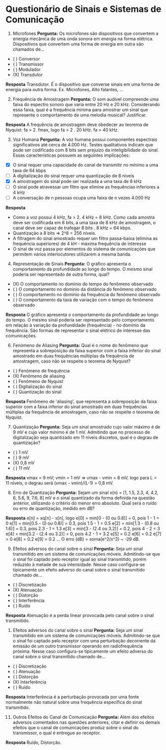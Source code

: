 # Questionário de Sinais e Sistemas de Comunicação

1. Microfones
**Pergunta:** Os microfones são dispositivos que convertem a energia mecânica de uma onda sonora em energia na forma elétrica. Dispositivos que convertem uma forma de energia em outra são chamados de...

- ( ) Conversor
- ( ) Transmissor
- ( ) Modulador
- (X) Transdutor

**Resposta** Transdutor. É o dispositivo que converse sinais em uma forma de energia para outra forma. Ex. Microfones, Alto falantes, ...

2. Frequência de Amostragem
**Pergunta:** O som audível compreende uma faixa do espectro sonoro que varia entre 20 Hz e 20 kHz. Considerando essa faixa, qual é a frequência mínima para amostrar um sinal que represente o comportamento de uma melodia musical? Justificar.

**Resposta** A frequência de amostragem deve obedecer ao teorema de Nyquist: fa > 2. fmax, logo fa > 2 . 20 kHz. fa > 40 kHz.

3. Voz Humana
**Pergunta:** A voz humana possui componentes espectrais significativos até cerca de 4.000 Hz. Testes qualitativos indicam que pode ser codificado com 8 bits sem prejuízo da inteligibilidade do sinal. Essas características possuem as seguintes implicações:

- [X] O sinal requer uma capacidade do canal de transmitir no mínimo a uma taxa de 64 kbps
- [ ] A digitalização do sinal requer uma quantização de 8 níveis
- [X] A amostragem do sinal pode ser realizada a uma taxa de 8 kHz
- [ ] O sinal pode atravessar um filtro que elimine as frequências inferiores a 4 kHz
- [ ] A conversação de n pessoas ocupa uma faixa de n vezes 4.000 Hz

**Resposta**
- Como a voz possui 4 kHz, fa > 2. 4 kHz = 8 kHz. Como cada amostra deve ser codificada em 8 bits, a uma taxa de 8 kHz de amostragem, o canal deve ser capaz de trafegar 8 bits . 8 kHz = 64 kbps.
- Quantização a 8 bits => 2^8 = 256 níveis.
- A filtragem do sinal amostrado requer um filtro passa-baixa (elimina as frequência superiores) de 4 kH - máxima frequência de interesse
- O sinal de voz passa por elementos do sistema de comunicações que permitem vários interlocutores utilizarem a mesma banda.

4. Representação de Sinais
**Pergunta:** O gráfico apresenta o comportamento da profundidade ao longo do tempo. O mesmo sinal poderia ser representado de outra forma, qual?

- (X) O comportamento no domínio do tempo do fenômeno observado
- ( ) O comportamento no domínio da distância do fenômeno observado
- ( ) O comportamento no domínio da frequência do fenômeno observado
- ( ) O comportamento da taxa de variação com o tempo do fenômeno observado

**Resposta**
O gráfico apresenta o comportamento da profundidade ao longo do tempo. O mesmo sinal poderia ser representado pelo  comportamento em relação à variação da profundidade (frequência) - no domínio da frequência. São formas de representar o sinal elétrico de interesse das comunicações.

6. Fenômeno de Aliasing
**Pergunta:** Qual é o nome do fenômeno que representa a sobreposição da faixa superior com a faixa inferior do sinal amostrado em duas frequências múltiplas da frequência de amostragem, caso não se respeite o teorema de Nyquist?

- ( ) Fenômeno de frequência
- (X) Fenômeno de aliasing
- ( ) Fenômeno de Nyquist
- ( ) Digitalização do sinal
- ( ) Quantização do sinal

**Resposta**
Fenômeno de 'aliasing', que representa a sobreposição da faixa superior com a faixa inferior do sinal amostrado em duas frequências múltiplas da frequência de amostragem, caso não se respeite o teorema de Nyquist.

7. Quantização
**Pergunta:** Seja um sinal amostrado cujo valor máximo é de 9 mV e cujo valor mínimo é de 1 mV. Admitindo que no processo de digitalização seja quantizado em 11 níveis discretos, qual é o degrau de quantização?
- ( ) 1 mV
- ( ) 9 mV
- (X) 0,8 mV
- ( ) 11 mV

**Resposta**
vmax = 9 mV; vmin = 1 mV => vmax - vmin = 8 mV, logo
para L = 11 níveis, o degrau será (vmax - vmin)/(L-1) = 0,8 mV.

8. Erro de Quantização
**Pergunta:** Sejam um sinal x(n) = [1, 1.5, 2.3, 4, 4.2, 6, 5.6, 9, 7.6, 8] mV e o sinal quantizado da forma definida na questão anterior, utilizando o critério do menor erro absoluto. Qual será o ruído ou erro de quantização, medido em dB?

**Resposta**
e[n] = xq[n] - x[n], logo
e[0] = min[0 - (0 ou  0.8)] = 0, pois 1 - 1 = 0 
e[1] = min[0.5 - (0 ou 0.8)] = 0.3, pois 1.5 - 1 = 0.5
e[2] = min[1.3 - (0.8 ou 1.6)] = 0.3, pois 2.3 - 1 = 1.3
e[3] = min[3 - (2.4 ou 3.2)] = 0.2, pois 4 - 2 = 3
e[4] = min[3.2 - (2.4 ou 3.2)] = 0, pois 4.2 - 1 = 3.2
e[5] = 0.2
e[6] = 0.2
e[7] = 0
e[8] = 0.2
e[9] = 0.2
...
O erro (dB) = soma(e^2/x^2) ~ -29 dB.

9. Efeitos adversos do canal sobre o sinal
**Pergunta:** Seja um sinal transmitido em um sistema de comunicações móveis. Admitindo-se que o sinal foi captado pelo receptor igual ao sinal transmitido, porém reduzido à metade de sua intensidade. Nesse caso configura-se tipicamente um efeito adverso do canal sobre o sinal transmitido chamado de...

- ( ) Discretização
- (X) Atenuação
- ( ) Distorção
- ( ) Interferência
- ( ) Ruído

**Resposta**
Atenuação é a perda linear provocada pelo canal sobre o sinal transmitido. 

1.  Efeitos adversos do canal sobre o sinal
**Pergunta:** Seja um sinal transmitido em um sistema de comunicações móveis. Admitindo-se que o sinal foi captado pelo receptor com uma perturbação decorrente da emissão de um outro transmissor operando em radiofrequência próxima. Nesse caso configura-se tipicamente um efeito adverso do canal sobre o sinal transmitido chamado de...

- ( ) Discretização
- ( ) Atenuação
- ( ) Distorção
- (X) Interferência
- ( ) Ruído

**Resposta**
Interferência é a perturbação provocada por uma fonte normalmente não natural sobre uma frequência específica do sinal transmitido.

11. Outros Efeitos do Canal de Comunicação
**Pergunta:** Além dos efeitos adversos comentados nas questões anteriores, citar e definir os demais efeitos que o canal de comunicações produz sobre o sinal do transmissor, o qual é entregue ao receptor.

**Resposta**
Ruído, Distorção.
